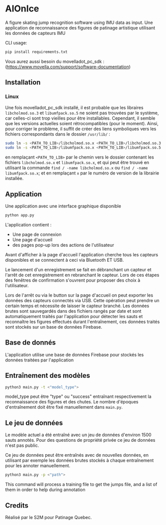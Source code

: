 # AIOnIce

A figure skating jump recognition software using IMU data as input. 
Une application de reconnaissance des figures de patinage artistique utilisant les données de capteurs IMU

CLI usage: 

```sh
pip install requirements.txt
```

Vous aurez aussi besoin du movelladot_pc_sdk : (https://www.movella.com/support/software-documentation)

## Installation

### Linux
Une fois movelladot_pc_sdk installé, il est probable que les libraires `libcholmod.so.3` et `libumfpack.so.5` ne soient pas trouvées par le système, car celles-ci sont trop vieilles pour être installables. Cependant, il semble que les versions actuelles soient rétrocompatibles (pour le moment). Ainsi, pour corriger le problème, il suffit de créer des liens symboliques vers les fichiers correspondants dans le dossier `/usr/lib/` :

```sh
sudo ln -s <PATH_TO_LIB>/libcholmod.so.x <PATH_TO_LIB>/libcholmod.so.3
sudo ln -s <PATH_TO_LIB>/libumfpack.so.x <PATH_TO_LIB>/libumfpack.so.5
```
en remplaçant `<PATH_TO_LIB>` par le chemin vers le dossier contenant les fichiers `libcholmod.so.x` et `libumfpack.so.x`, et qui peut être trouvé en utilisant la commande `find / -name libcholmod.so.x` ou `find / -name libumfpack.so.x`; et en remplaçant `x` par le numéro de version de la librairie installée.

## Application

Une application avec une interface graphique disponible
```sh
python app.py
```

L'application contient : 
- Une page de connexion
- Une page d'accueil 
- des pages pop-up lors des actions de l'utilisateur

Avant d'afficher à la page d'accueil l'application cherche tous les capteurs disponibles et se connectent à ceci via Bluetooth ET USB.

Le lancement d'un enregistrement se fait en débranchant un capteur et l'arrêt de cet enregistrement en rebranchant le capteur.
Lors de ces étapes des fenêtres de confirmation s'ouvrent pour proposer des choix à l'utilisateur.

Lors de l'arrêt ou via le button sur la page d'accueil on peut exporter les données des capteurs connectés via USB. Cette opération peut prendre un certain temps et nécessite de laisser le capteur branché.
Les données brutes sont sauvegardés dans des fichiers rangés par date et sont automatiquement traités par l'application pour détecter les sauts et reconnaître les figures effectués durant l'entraînement, ces données traités sont stockés sur un base de données Firebase.

## Base de donnés

L'application utilise une base de données Firebase pour stockés les données traitées par l'application

## Entraînement des modèles

```sh
python3 main.py -t <"model_type">
```

model_type peut être "type" ou "success" entraînant respectivement la reconnaissance des figures et des chutes.
Le nombre d'époques d'entraînement doit être fixé manuellement dans `main.py`.

## Le jeu de données

Le modèle actuel a été entraîné avec un jeu de données d'environ 1500 sauts annotés.
Pour des questions de propriété privée ce jeu de données n'est pas public.

Ce jeu de données peut être entraînés avec de nouvelles données, en utilisant par exemple les données brutes stockés à chaque entraînement pour les annoter manuellement.

```sh
python3 main.py -p <"path">
```

This command will process a training file to get the jumps file, and a list of them in order to help during annotation

## Credits

Réalisé par le S2M pour Patinage Quebec.
